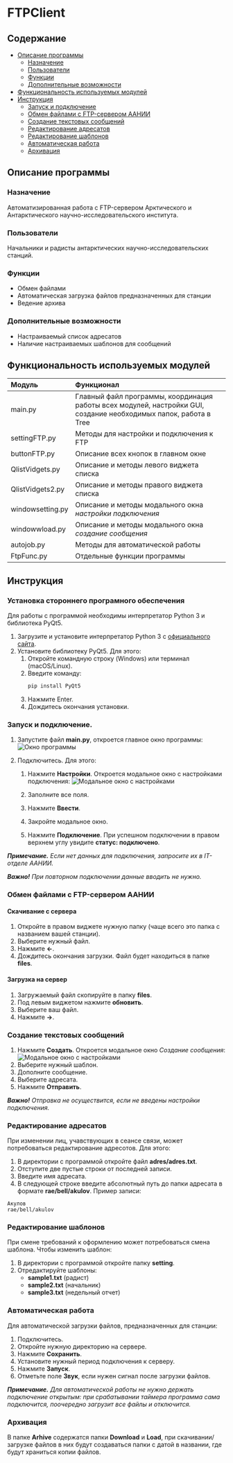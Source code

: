 # FTPClient

## Содержание
- [Описание программы](#Описание-программы)
    - [Назначение](#Назначение)
    - [Пользователи](#Пользователи)
    - [Функции](#Функции)
    - [Дополнительные возможности](#Дополнительные-возможности)
- [Функциональность используемых модулей](#Функциональность-используемых-модулей)
- [Инструкция](#Инструкция)
    - [Запуск и подключение](#Запуск-и-подключение)
    - [Обмен файлами с FTP-сервером ААНИИ](#Обмен-файлами-с-FTP-сервером-ААНИИ)
    - [Создание текстовых сообщений](#Создание-текстовых-сообщений)
    - [Редактирование адресатов](#Редактирование-адресатов)
    - [Редактирование шаблонов](#редактирование-шаблонов)
    - [Автоматическая работа](#Автоматическая-работа)
    - [Архивация](#архивация)

## Описание программы

### Назначение
Автоматизированная работа с FTP-сервером Арктического и Антарктического научно-исследовательского института.

### Пользователи
Начальники и радисты антарктических научно-исследовательских станций.

### Функции
- Обмен файлами
- Автоматическая загрузка файлов предназначенных для станции
- Ведение архива

### Дополнительные возможности

- Настраиваемый список адресатов
- Наличие настраиваемых шаблонов для сообщений


## Функциональность используемых модулей

| Модуль | Функционал |
| :--- | :--- |
| main\.py | Главный файл программы,  координация работы всех модулей, настройки GUI, создание необходимых папок, работа в Tree |
| settingFTP\.py | Методы для настройки и подключения к FTP |
| buttonFTP\.py | Описание всех кнопок в главном окне |
| QlistVidgets\.py | Описание и методы левого виджета списка |
| QlistVidgets2\.py | Описание и методы правого виджета списка |
| windowsetting\.py | Описание и методы модального окна *настройки подключения* |
| windowwload\.py | Описание и методы модального окна *создание сообщения* |
| autojob\.py | Методы для автоматической работы |
| FtpFunc\.py | Отдельные функции программы |

## Инструкция
### Установка стороннего програмного обеспечения
Для работы с программой необходимы интерпретатор Python 3 и библиотека PyQt5.
1. Загрузите и установите интерпретатор Python 3 с [официального сайта](https://www.python.org/downloads/).
2. Установите библиотеку PyQt5. Для этого:
    1. Откройте командную строку (Windows) или терминал (macOS/Linux).
    2.  Введите команду:
        ```bash
        pip install PyQt5
        ```
    4. Нажмите Enter.
    3.  Дождитесь окончания установки.
### Запуск и подключение.

1. Запустите файл **main\.py**, откроется главное окно программы:
![Окно программы](image/image_window_program.png)

2. Подключитесь. Для этого:
    1. Нажмите **Настройки**. Откроется модальное окно с настройками подключения:
    ![Модальное окно с настройками](image/image_windows_modal.png)


    2. Заполните все поля.
    3. Нажмите **Ввести**.
    4. Закройте модальное окно.
    5. Нажмите **Подключение**. При успешном подключении в правом верхнем углу увидите **статус: подключено**.


***Примечание.*** *Если нет данных для подключения, запросите их в IT-отделе ААНИИ.*

***Важно!*** 
*При повторном подключении данные вводить не нужно.*

### Обмен файлами с FTP-сервером ААНИИ
#### Скачивание с сервера
 1. Откройте в правом виджете нужную папку (чаще всего это папка с названием вашей станции).
 2. Выберите нужный файл.
 3. Нажмите **←**. 
 4. Дождитесь окончания загрузки. Файл будет находиться в папке **files**.

 #### Загрузка на сервер

1. Загружаемый файл скопируйте в папку **files**. 
2. Под левым виджетом нажмите **обновить**.
3. Выберите ваш файл.
4. Нажмите **→**.

### Создание текстовых сообщений

1. Нажмите **Создать**. Откроется модальное окно *Создание сообщения*:
![Модальное окно с настройками](image/image_message.png)
2. Выберите нужный шаблон. 
3. Дополните сообщение. 
4. Выберите адресата. 
5. Нажмите **Отправить**.  

***Важно!***
*Отправка не осуществится, если не введены настройки подключения.*

### Редактирование адресатов
При изменении лиц, учавствующих в сеансе связи, может потребоваться редактирование адресотов. Для этого:
1. В директории с программой откройте файл **adres/adres.txt**. 
2. Отступите две пустые строки от последней записи.
3. Введите имя адресата.
4. В следующей строке введите абсолютный путь до папки адресата в формате **rae/bell/akulov**. Пример записи: 
```
Акулов 
rae/bell/akulov 
```

### Редактирование шаблонов
При смене требований к оформлению может потребоваться смена шаблона. Чтобы изменить шаблон:
1. В директории с программой откройте папку **setting**.
2. Отредактируйте шаблоны: 
    - **sample1.txt** (радист)
    - **sample2.txt** (начальник)
    - **sample3.txt** (недельный отчет)

### Автоматическая работа
Для автоматической загрузки файлов, предназначенных для станции:
1. Подключитесь.
2. Откройте нужную директорию на сервере. 
3. Нажмите **Сохранить**. 
4. Установите нужный период подключения к серверу.
5. Нажмите **Запуск**. 
6. Отметьте поле **Звук**, если нужен сигнал после загрузки файлов.  

***Примечание.*** *Для автоматической работы не нужно держать подключение открытым: при срабатывании таймера программа сама подключится, поочередно загрузит все файлы и отключится.*

### Архивация
В папке **Arhive** содержатся папки **Download** и **Load**, при скачивании/загрузке файлов в них будут создаваться папки с датой в названии, где будут храниться копии файлов.







